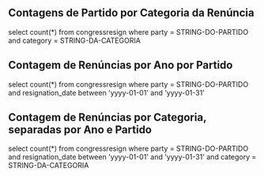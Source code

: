 ## Contagens de Partido por Categoria da Renúncia

select count(*)
from congressresign
where party = STRING-DO-PARTIDO and category = STRING-DA-CATEGORIA

## Contagem de Renúncias por Ano por Partido

select count(*)
from congressresign
where party = STRING-DO-PARTIDO and resignation_date between 'yyyy-01-01' and 'yyyy-01-31'

## Contagem de Renúncias por Categoria, separadas por Ano e Partido

select count(*)
from congressresign
where party = STRING-DO-PARTIDO and 
resignation_date between 'yyyy-01-01' and 'yyyy-01-31' and
category = STRING-DA-CATEGORIA
